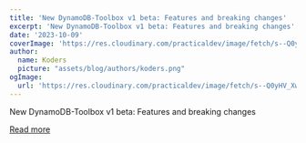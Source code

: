 ```yaml
---
title: 'New DynamoDB-Toolbox v1 beta: Features and breaking changes'
excerpt: 'New DynamoDB-Toolbox v1 beta: Features and breaking changes'
date: '2023-10-09'
coverImage: 'https://res.cloudinary.com/practicaldev/image/fetch/s--Q0yHV_Xw--/c_imagga_scale,f_auto,fl_progressive,h_420,q_auto,w_1000/https://raw.githubusercontent.com/ThomasAribart/dev-to-articles/master/blog-posts/dynamodb-toolbox-v1-beta/dynamodb-toolbox-v1-beta.png'
author:
  name: Koders
  picture: "assets/blog/authors/koders.png"
ogImage:
  url: 'https://res.cloudinary.com/practicaldev/image/fetch/s--Q0yHV_Xw--/c_imagga_scale,f_auto,fl_progressive,h_420,q_auto,w_1000/https://raw.githubusercontent.com/ThomasAribart/dev-to-articles/master/blog-posts/dynamodb-toolbox-v1-beta/dynamodb-toolbox-v1-beta.png'
---
```


New DynamoDB-Toolbox v1 beta: Features and breaking changes

[Read more](https://dev.to/slsbytheodo/new-dynamodb-toolbox-v1-beta-features-and-breaking-changes-1ji5)
